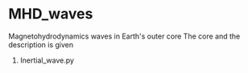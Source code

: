 # MHD_waves
Magnetohydrodynamics waves in Earth's outer core
The core and the description is given
1.  Inertial_wave.py
    
